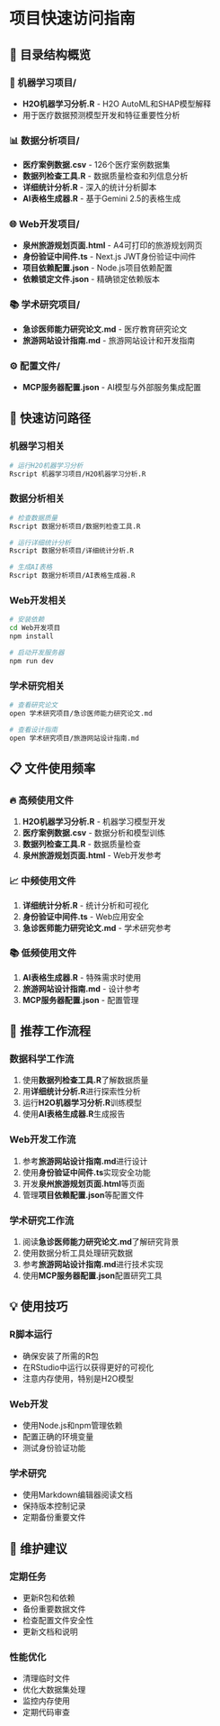 # 项目快速访问指南

## 📁 目录结构概览

### 🤖 机器学习项目/
- **H2O机器学习分析.R** - H2O AutoML和SHAP模型解释
- 用于医疗数据预测模型开发和特征重要性分析

### 📊 数据分析项目/
- **医疗案例数据.csv** - 126个医疗案例数据集
- **数据列检查工具.R** - 数据质量检查和列信息分析
- **详细统计分析.R** - 深入的统计分析脚本
- **AI表格生成器.R** - 基于Gemini 2.5的表格生成

### 🌐 Web开发项目/
- **泉州旅游规划页面.html** - A4可打印的旅游规划网页
- **身份验证中间件.ts** - Next.js JWT身份验证中间件
- **项目依赖配置.json** - Node.js项目依赖配置
- **依赖锁定文件.json** - 精确锁定依赖版本

### 📚 学术研究项目/
- **急诊医师能力研究论文.md** - 医疗教育研究论文
- **旅游网站设计指南.md** - 旅游网站设计和开发指南

### ⚙️ 配置文件/
- **MCP服务器配置.json** - AI模型与外部服务集成配置

## 🚀 快速访问路径

### 机器学习相关
```bash
# 运行H2O机器学习分析
Rscript 机器学习项目/H2O机器学习分析.R
```

### 数据分析相关
```bash
# 检查数据质量
Rscript 数据分析项目/数据列检查工具.R

# 运行详细统计分析
Rscript 数据分析项目/详细统计分析.R

# 生成AI表格
Rscript 数据分析项目/AI表格生成器.R
```

### Web开发相关
```bash
# 安装依赖
cd Web开发项目
npm install

# 启动开发服务器
npm run dev
```

### 学术研究相关
```bash
# 查看研究论文
open 学术研究项目/急诊医师能力研究论文.md

# 查看设计指南
open 学术研究项目/旅游网站设计指南.md
```

## 📋 文件使用频率

### 🔥 高频使用文件
1. **H2O机器学习分析.R** - 机器学习模型开发
2. **医疗案例数据.csv** - 数据分析和模型训练
3. **数据列检查工具.R** - 数据质量检查
4. **泉州旅游规划页面.html** - Web开发参考

### 📈 中频使用文件
1. **详细统计分析.R** - 统计分析和可视化
2. **身份验证中间件.ts** - Web应用安全
3. **急诊医师能力研究论文.md** - 学术研究参考

### 📚 低频使用文件
1. **AI表格生成器.R** - 特殊需求时使用
2. **旅游网站设计指南.md** - 设计参考
3. **MCP服务器配置.json** - 配置管理

## 🎯 推荐工作流程

### 数据科学工作流
1. 使用**数据列检查工具.R**了解数据质量
2. 用**详细统计分析.R**进行探索性分析
3. 运行**H2O机器学习分析.R**训练模型
4. 使用**AI表格生成器.R**生成报告

### Web开发工作流
1. 参考**旅游网站设计指南.md**进行设计
2. 使用**身份验证中间件.ts**实现安全功能
3. 开发**泉州旅游规划页面.html**等页面
4. 管理**项目依赖配置.json**等配置文件

### 学术研究工作流
1. 阅读**急诊医师能力研究论文.md**了解研究背景
2. 使用数据分析工具处理研究数据
3. 参考**旅游网站设计指南.md**进行技术实现
4. 使用**MCP服务器配置.json**配置研究工具

## 💡 使用技巧

### R脚本运行
- 确保安装了所需的R包
- 在RStudio中运行以获得更好的可视化
- 注意内存使用，特别是H2O模型

### Web开发
- 使用Node.js和npm管理依赖
- 配置正确的环境变量
- 测试身份验证功能

### 学术研究
- 使用Markdown编辑器阅读文档
- 保持版本控制记录
- 定期备份重要文件

## 🔧 维护建议

### 定期任务
- 更新R包和依赖
- 备份重要数据文件
- 检查配置文件安全性
- 更新文档和说明

### 性能优化
- 清理临时文件
- 优化大数据集处理
- 监控内存使用
- 定期代码审查 